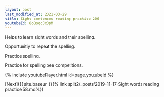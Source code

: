 ```yaml
---
layout: post
last_modified_at: 2021-03-29
title: Sight sentences reading practice 206
youtubeId: 8oQsqcJx0pM
---
```

 
 
Helps to learn sight words and their spelling.

Opportunitiy to repeat the spelling. 

Practice spelling. 
 
Practice for spelling bee competitions. 
 
{% include youtubePlayer.html id=page.youtubeId %}
 
 

[Next]({{ site.baseurl }}{% link  split2/_posts/2019-11-17-Sight words reading practice 58.md%})
 
